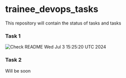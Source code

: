 # trainee_devops_tasks
This repository will contain the status of tasks and tasks

### Task 1
![Check README](https://github.com/vasyldmitrovich/trainee_devops_tasks/actions/workflows/task1.yml/badge.svg) Wed Jul  3 15:25:20 UTC 2024
### Task 2
Will be soon

